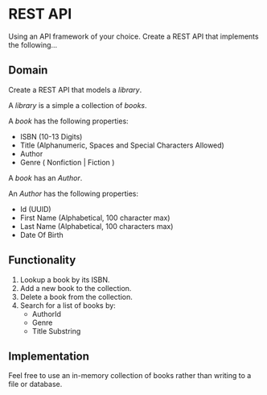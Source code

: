 # REST API
Using an API framework of your choice. Create a REST API that implements the following...

## Domain
Create a REST API that models a *library*.

A *library* is a simple a collection of *books*.

A *book* has the following properties:
* ISBN (10-13 Digits)
* Title (Alphanumeric, Spaces and Special Characters Allowed)
* Author
* Genre ( Nonfiction | Fiction )

A *book* has an *Author*.

An *Author* has the following properties:
* Id (UUID)
* First Name (Alphabetical, 100 character max)
* Last Name (Alphabetical, 100 characters max)
* Date Of Birth

## Functionality
1. Lookup a book by its ISBN.
2. Add a new book to the collection.
3. Delete a book from the collection.
4. Search for a list of books by:
    * AuthorId
    * Genre
    * Title Substring

## Implementation
Feel free to use an in-memory collection of books rather than writing to a file or database.
